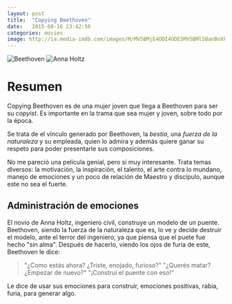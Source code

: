 ```yaml
---
layout: post
title:  "Copying Beethoven"
date:   2015-08-16 23:42:56
categories: movies
image: http://ia.media-imdb.com/images/M/MV5BMjE4ODI4ODE5MV5BMl5BanBnXkFtZTYwMzYyNTM3._V1_SX640_SY720_.jpg
---
```


![Beethoven]({{site.url}}/assets/beethoven3.png)
![Anna Holtz]({{site.url}}/assets/beethoven4.png)

Resumen
=======

Copying Beethoven es de una mujer joven que llega a Beethoven para ser su *copyist*.
Es importante en la trama que sea mujer y joven, sobre todo por la época.

Se trata de el vínculo generado por Beethoven, la *bestia*, una *fuerza de la naturaleza* y su empleada, quien lo admira y además quiere ganar su respeto para poder presentarle sus composiciones.

No me pareció una película genial, pero sí muy interesante.
Trata temas diversos: la motivación, la inspiración, el talento, el arte contra lo mundano, manejo de emociones y un poco de relación de Maestro y discípulo, aunque este no sea el fuerte.

Administración de emociones
---
El novio de Anna Holtz, ingeniero civil, construye un modelo de un puente.
Beethoven, siendo la fuerza de la naturaleza que es, lo ve y decide destruir el modelo, ante el terror del ingeniero, ya que piensa que el puete fue hecho "sin alma".
Después de hacerlo, viendo los ojos de furia de este, Beethoven le dice:

> "¿Como estás ahora? ¿Triste, enojado, furioso?"
> "¿Querés matar?¿Empezar de nuevo?"
> "¡Construí el puente  con eso!"

Le dice de usar sus emociones para construir, emociones positivas, rabia, furia, para generar algo.
